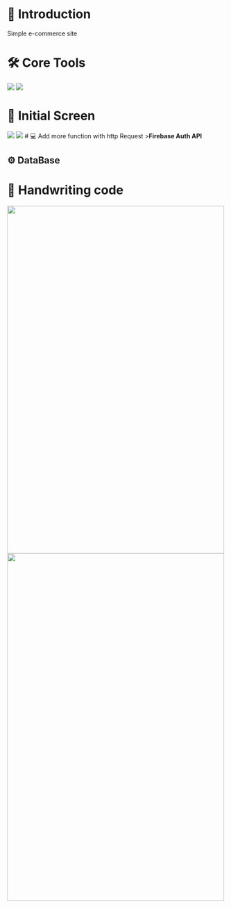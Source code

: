 # 👥 Introduction 
Simple e-commerce site

# 🛠 Core Tools
<img src="https://img.shields.io/badge/React-61DAFB?style=for-the-badge&logo=React&logoColor=white"/> <img src="https://img.shields.io/badge/firebase-FFCA28?style=for-the-badge&logo=firebase&logoColor=white">

# 👀  Initial Screen
<img src="https://user-images.githubusercontent.com/87024040/209430396-49ee8e22-bfed-4d33-8386-e2639172279e.gif">
<img src="https://user-images.githubusercontent.com/87024040/209430389-c30dcc46-f16d-47dc-bf75-a06f7a8cc41b.gif">
# 💻 Add more function with http Request
><b>Firebase Auth API </b>

## ⚙️ DataBase 
>

# 📝 Handwriting code
<span><img src="https://user-images.githubusercontent.com/87024040/206638488-d021914d-b34b-40d5-bb4d-e42524ed4315.jpg" width="500" height="800"></span>
<span><img src="https://user-images.githubusercontent.com/87024040/206638975-ed454f0a-9b78-4989-8957-76fa90602604.jpg" width="500" height="800"></span>

